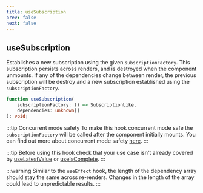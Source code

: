 ```yaml
---
title: useSubscription
prev: false
next: false
---
```


## useSubscription

Establishes a new subscription using the given `subscriptionFactory`. This subscription persists across renders, and is destroyed when the component unmounts. If any of the dependencies change between render, the previous subscription will be destroy and a new subscription established using the `subscriptionFactory`.

```ts
function useSubscription(
	subscriptionFactory: () => SubscriptionLike,
	dependencies: unknown[]
): void;
```

:::tip Concurrent mode safety
To make this hook concurrent mode safe the `subscriptionFactory` will be called after the component initially mounts. You can find out more about concurrent mode safety [here](/guide/core-concepts#concurrent-mode-safety).
:::

:::tip
Before using this hook check that your use case isn't already covered by [useLatestValue](/api/hooks/use-latest-value) or [useIsComplete](/api/hooks/use-is-complete).
:::

:::warning
Similar to the `useEffect` hook, the length of the dependency array should stay the same across re-renders. Changes in the length of the array could lead to unpredictable results.
:::
